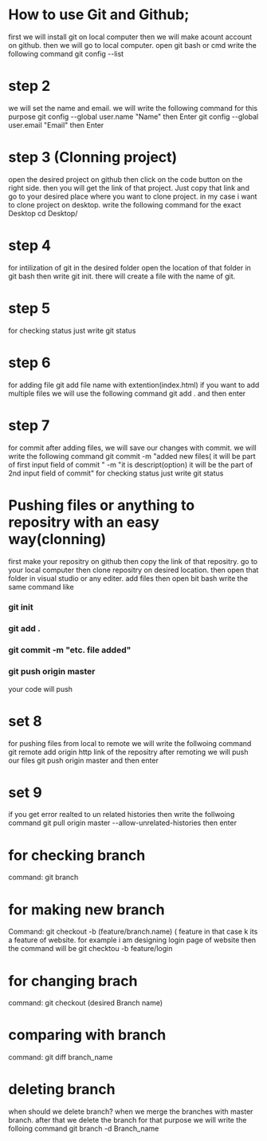 # How to use Git and Github;
 first we will install git on local computer then we will make acount account on github. then we will go to local computer. open git bash or cmd write the following command
 git config --list
 
 # step 2
 we will set the name and email. we will write the following command for this purpose
 git config --global user.name "Name" then Enter
 git config --global user.email "Email" then Enter
 
 # step 3 (Clonning project)
 open the desired project on github then click on the code button on the right side.
 then you will get the link of that project. Just copy that link and go to your desired place where you want to clone project.
 in my case i want to clone project on desktop.
 write the following command for the exact Desktop
 cd Desktop/
 # step 4 
 for intilization of git in the desired folder 
 open the location of that folder in git bash 
 then write  git init. there will  create a file with the name of git.
 # step 5
 for checking status 
 just write git status
 
 # step 6
 for adding file 
 git add file name with extention(index.html)
 if you want to add multiple files we will use the following command
 git add . and then enter
  
 # step 7
 for commit
 after adding files, we will save our changes with commit. we will write the following command
 git commit -m "added new files( it will be part of first input field of commit " -m "it is descript(option) it will be the part of 2nd input field of commit"
 for checking status just write
 git status
 
 # Pushing files or anything to repositry with an easy way(clonning)
 first make your repositry on github then copy the link of that repositry. go to your local computer then clone repositry on desired location. 
 then open that folder in visual studio or any editer. add files then open bit bash write the same command like
 ### git init
 ### git add .
 ### git commit -m "etc. file added"
 ### git push origin master 
 your code will push 
 
 # set 8
 for pushing files from local to remote 
 we will write the follwoing command
 git remote add origin http link of the repositry
 after remoting we will push our files 
 git push origin master and then enter
 # set 9
 if you get error realted to un related histories then write the follwoing command
 git pull origin master  --allow-unrelated-histories then enter

 
 # for checking branch
 command: git branch
 # for making new branch
 Command: git checkout -b (feature/branch.name) ( feature in that case k its a feature of website. for example i am designing login page of website then the command will be
 git checktou -b feature/login
 # for changing brach 
 command: git checkout (desired Branch name)
 # comparing with branch
 command:
 git diff branch_name
 # deleting branch
 when should we delete branch?
 when we merge the branches with master branch. after that we delete the branch for that purpose we will write the folloing command
 git branch -d Branch_name
 
 

